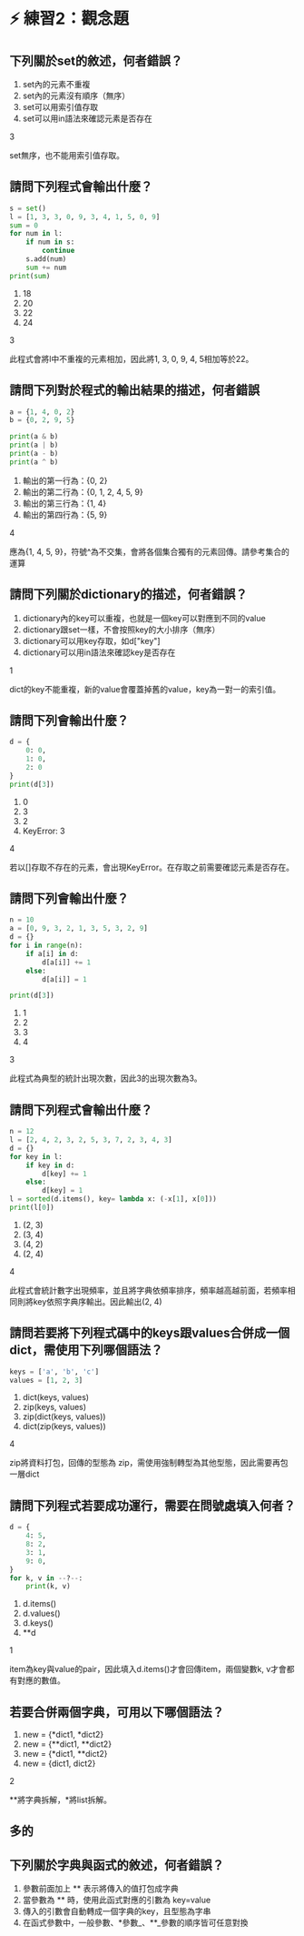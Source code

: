 # ⚡ 練習2：觀念題

## 下列關於set的敘述，何者錯誤？

1. set內的元素不重複
2. set內的元素沒有順序（無序）
3. set可以用索引值存取
4. set可以用in語法來確認元素是否存在

3

set無序，也不能用索引值存取。

## 請問下列程式會輸出什麼？

```python
s = set()
l = [1, 3, 3, 0, 9, 3, 4, 1, 5, 0, 9]
sum = 0
for num in l:
    if num in s:
        continue
    s.add(num)
    sum += num
print(sum)
```

1. 18
2. 20
3. 22
4. 24

3

此程式會將l中不重複的元素相加，因此將1, 3, 0, 9, 4, 5相加等於22。

## 請問下列對於程式的輸出結果的描述，何者錯誤

```python
a = {1, 4, 0, 2}
b = {0, 2, 9, 5}

print(a & b)
print(a | b)
print(a - b)
print(a ^ b)
```

1. 輸出的第一行為：{0, 2}&#x20;
2. 輸出的第二行為：{0, 1, 2, 4, 5, 9}&#x20;
3. 輸出的第三行為：{1, 4}&#x20;
4. 輸出的第四行為：{5, 9}

4

應為{1, 4, 5, 9}，符號^為不交集，會將各個集合獨有的元素回傳。請參考集合的運算

## 請問下列關於dictionary的描述，何者錯誤？

1. dictionary內的key可以重複，也就是一個key可以對應到不同的value
2. dictionary跟set一樣，不會按照key的大小排序（無序）
3. dictionary可以用key存取，如d\["key"]
4. dictionary可以用in語法來確認key是否存在

1

dict的key不能重複，新的value會覆蓋掉舊的value，key為一對一的索引值。

## 請問下列會輸出什麼？

```python
d = {
    0: 0,
    1: 0,
    2: 0
}
print(d[3])
```

1. 0
2. 3
3. 2
4. KeyError: 3

4

若以\[]存取不存在的元素，會出現KeyError。在存取之前需要確認元素是否存在。

## 請問下列會輸出什麼？

```python
n = 10
a = [0, 9, 3, 2, 1, 3, 5, 3, 2, 9]
d = {}
for i in range(n):
    if a[i] in d:
        d[a[i]] += 1
    else:
        d[a[i]] = 1

print(d[3])
```

1. 1
2. 2
3. 3
4. 4

3

此程式為典型的統計出現次數，因此3的出現次數為3。

## 請問下列程式會輸出什麼？

```python
n = 12
l = [2, 4, 2, 3, 2, 5, 3, 7, 2, 3, 4, 3]
d = {}
for key in l:
    if key in d:
        d[key] += 1
    else:
        d[key] = 1
l = sorted(d.items(), key= lambda x: (-x[1], x[0]))
print(l[0])
```

1. (2, 3)
2. (3, 4)
3. (4, 2)
4. (2, 4)

4

此程式會統計數字出現頻率，並且將字典依頻率排序，頻率越高越前面，若頻率相同則將key依照字典序輸出。因此輸出(2, 4)

## 請問若要將下列程式碼中的keys跟values合併成一個dict，需使用下列哪個語法？

```python
keys = ['a', 'b', 'c']
values = [1, 2, 3]
```

1. dict(keys, values)
2. zip(keys, values)
3. zip(dict(keys, values))
4. dict(zip(keys, values))

4

zip將資料打包，回傳的型態為 zip，需使用強制轉型為其他型態，因此需要再包一層dict

## 請問下列程式若要成功運行，需要在問號處填入何者？

```python
d = {
    4: 5,
    8: 2,
    3: 1,
    9: 0,
}
for k, v in --?--:
    print(k, v)

```

1. d.items()
2. d.values()
3. d.keys()
4. \*\*d

1

item為key與value的pair，因此填入d.items()才會回傳item，兩個變數k, v才會都有對應的數值。

## 若要合併兩個字典，可用以下哪個語法？

1. new = {\*dict1, \*dict2}
2. new = {\*\*dict1, \*\*dict2}
3. new = {\*dict1, \*\*dict2}
4. new = {dict1, dict2}

2

\*\*將字典拆解，\*將list拆解。



## 多的

## 下列關於字典與函式的敘述，何者錯誤？

1. 參數前面加上 \*\* 表示將傳入的值打包成字典
2. 當參數為 \*\* 時，使用此函式對應的引數為 key=value
3. 傳入的引數會自動轉成一個字典的key，且型態為字串
4. 在函式參數中，一般參數、\*參數_、\*\*_參數的順序皆可任意對換
